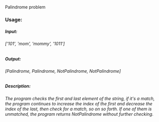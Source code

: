 Palindrome problem
### Usage:
##### Input: 
###### ['101', 'mom', 'mommy', '1011']
##### Output: 
###### [Palindrome, Palindrome, NotPalindrome, NotPalindrome]
##### Description: 
###### The program checks the first and last element of the string, if it's a match, the program continues to increase the index of the first and decrease the index of the last, then check for a match, so on so forth. If one of them is unmatched, the program returns NotPalindrome without further checking. 
